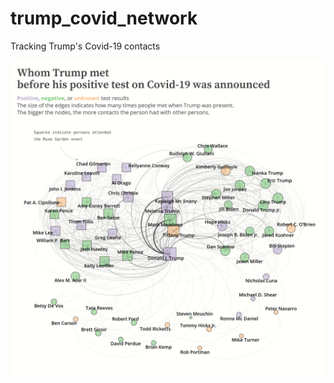 # trump_covid_network
Tracking Trump's Covid-19 contacts

![Trump's Covid-19 network](R/01_trump_covid_network_files/figure-html/network_vis-1.png)
